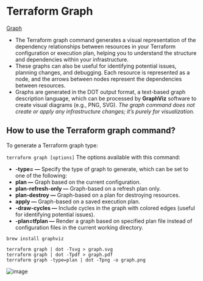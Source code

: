 # Terraform Graph 

[Graph](https://spacelift.io/blog/terraform-graph)

* The Terraform graph command generates a visual representation of the dependency relationships between resources in your Terraform configuration or execution plan, helping you to understand the structure and dependencies within your infrastructure. 
* These graphs can also be useful for identifying potential issues, planning changes, and debugging. Each resource is represented as a node, and the arrows between nodes represent the dependencies between resources.
* Graphs are generated in the DOT output format, a text-based graph description language, which can be processed by **GraphViz** software to create visual diagrams (e.g., PNG, SVG).
*The graph command does not create or apply any infrastructure changes; it’s purely for visualization.*

## How to use the Terraform graph command?

To generate a Terraform graph type:

```terraform graph [options]```
The options available with this command:

* **-type= —**  Specify the type of graph to generate, which can be set to one of the following:
* **plan —**  Graph based on the current configuration.
* **plan-refresh-only —**  Graph-based on a refresh plan only.
* **plan-destroy —**  Graph-based on a plan for destroying resources.
* **apply —**  Graph-based on a saved execution plan.
* **-draw-cycles —**  Include cycles in the graph with colored edges (useful for identifying potential issues).
* **-plan=tfplan —**  Render a graph based on specified plan file instead of configuration files in the current working directory.

```
brew install graphviz
```
```
terraform graph | dot -Tsvg > graph.svg
terraform graph | dot -Tpdf > graph.pdf
terraform graph -type=plan | dot -Tpng -o graph.png
```
![image](https://github.com/begh-azka/terraform_aws/assets/97597065/bf32cd66-3b02-4d1d-835a-09a9d63b46b7)

